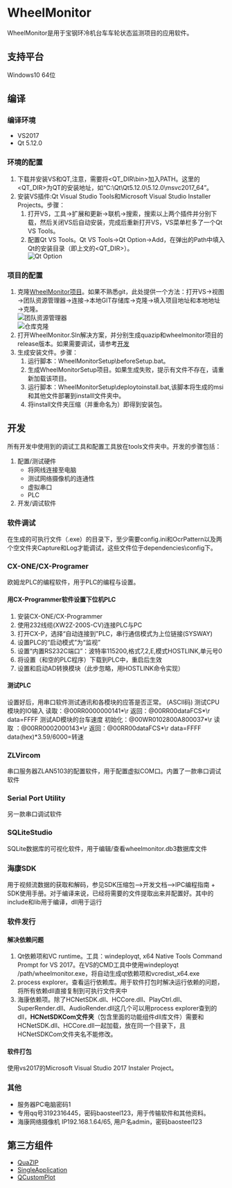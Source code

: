 # WheelMonitor

WheelMonitor是用于宝钢环冷机台车车轮状态监测项目的应用软件。

## 支持平台

Windows10 64位

## 编译

### 编译环境

- VS2017
- Qt 5.12.0

### 环境的配置

1. 下载并安装VS和QT,注意，需要将<QT_DIR\bin>加入PATH。这里的<QT_DIR>为QT的安装地址，如“C:\Qt\Qt5.12.0\5.12.0\msvc2017_64”。
1. 安装VS插件:Qt Visual Studio Tools和Microsoft Visual Studio Installer Projects。步骤：
   1. 打开VS，工具→扩展和更新→联机→搜索，搜索以上两个插件并分别下载，然后关闭VS后自动安装，完成后重新打开VS，VS菜单栏多了一个Qt VS Tools。
   1. 配置Qt VS Tools。Qt VS Tools→Qt Option→Add，在弹出的Path中填入Qt的安装目录（即上文的<QT_DIR>）。</br>![Qt Option](https://ws1.sinaimg.cn/large/9e24c3aaly1fyu37g0jsrj20bx095jr8.jpg)

### 项目的配置

1. 克隆[WheelMonitor项目](https://github.com/cx3386/WheelMonitor.git)。如果不熟悉git，此处提供一个方法：打开VS→视图→团队资源管理器→连接→本地GIT存储库→克隆→填入项目地址和本地地址→克隆。</br>![团队资源管理器](https://ws1.sinaimg.cn/large/9e24c3aaly1fyu3ul6l4jj208g027gli.jpg)</br>![仓库克隆](https://ws1.sinaimg.cn/large/9e24c3aaly1fyu3k4by6lj208f05ejri.jpg)
1. 打开WheelMonitor.Sln解决方案，并分别生成quazip和wheelmonitor项目的release版本。如果需要调试，请参考[开发](#开发)
1. 生成安装文件。步骤：
   1. 运行脚本：WheelMonitorSetup\beforeSetup.bat。
   1. 生成WheelMonitorSetup项目。如果生成失败，提示有文件不存在，请重新加载该项目。
   1. 运行脚本：WheelMonitorSetup\deploytoinstall.bat,该脚本将生成的msi和其他文件部署到installl文件夹中。
   1. 将install文件夹压缩（并重命名为）即得到安装包。

## 开发

所有开发中使用到的调试工具和配置工具放在tools文件夹中。开发的步骤包括：

1. 配置/测试硬件
   - 将网线连接至电脑
   - 测试网络摄像机的连通性
   - 虚拟串口
   - PLC
1. 开发/调试软件

### 软件调试

在生成的可执行文件（.exe）的目录下，至少需要config.ini和OcrPattern以及两个空文件夹Capture和Log才能调试，这些文件位于dependencies\config下。

### CX-ONE/CX-Programer

欧姆龙PLC的编程软件，用于PLC的编程与设置。

#### 用CX-Programmer软件设置下位机PLC

1. 安装CX-ONE/CX-Programmer
1. 使用232线缆(XW2Z-200S-CV)连接PLC与PC
1. 打开CX-P，选择“自动连接到”PLC，串行通信模式为上位链接(SYSWAY)
1. 设置PLC的“启动模式”为“监视”
1. 设置“内置RS232C端口”：波特率115200,格式7,2,E,模式HOSTLINK,单元号0
1. 将设置（和空的PLC程序）下载到PLC中，重启后生效
1. 设置和启动AD转换模块（此步忽略，用HOSTLINK命令实现）

#### 测试PLC

设置好后，用串口软件测试通讯和各模块的应答是否正常。
(ASCII码)
测试CPU模块的IO输入
读取：@00RR0000000141*\r
返回：@00RR00dataFCS*\r data=FFFF
测试AD模块的台车速度
初始化：@00WR0102800A800037*\r
读取 ：@00RR0002000143*\r
返回：@00RR00dataFCS*\r data=FFFF data(hex)*3.59/6000=转速

### ZLVircom

串口服务器ZLAN5103的配置软件，用于配置虚拟COM口。内置了一款串口调试软件

### Serial Port Utility

另一款串口调试软件

### SQLiteStudio

SQLite数据库的可视化软件，用于编辑/查看wheelmonitor.db3数据库文件

### 海康SDK

用于视频流数据的获取和解码，参见SDK压缩包-->开发文档-->IPC编程指南 + SDK使用手册。对于编译来说，已经将需要的文件提取出来并配置好。其中的include和lib用于编译，dll用于运行

### 软件发行

#### 解决依赖问题

1. Qt依赖项和VC runtime。工具：windeployqt, x64 Native Tools Command Prompt for VS 2017。在VS的CMD工具中使用windeployqt /path/wheelmonitor.exe，将自动生成qt依赖项和vcredist_x64.exe
1. process explorer。查看运行依赖库。用于软件打包时解决运行依赖的问题，将所有依赖dll直接复制到可执行文件夹中
1. 海康依赖项。除了HCNetSDK.dll、HCCore.dll、PlayCtrl.dll、SuperRender.dll、AudioRender.dll这几个可以用process explorer查到的dll，**HCNetSDKCom文件夹**（包含里面的功能组件dll库文件）需要和HCNetSDK.dll、HCCore.dll一起加载，放在同一个目录下，且HCNetSDKCom文件夹名不能修改。

#### 软件打包

使用vs2017的Microsoft Visual Studio 2017 Instaler Project。

### 其他

- 服务器PC电脑密码1
- 专用qq号3192316445，密码baosteel123，用于传输软件和其他资料。
- 海康网络摄像机 IP192.168.1.64/65, 用户名admin，密码baosteel123

## 第三方组件

- [QuaZIP](https://github.com/stachenov/quazip)
- [SingleApplication](https://github.com/itay-grudev/SingleApplication)
- [QCustomPlot](https://www.qcustomplot.com)